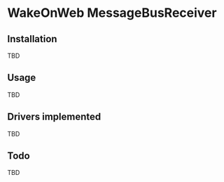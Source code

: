 WakeOnWeb MessageBusReceiver
============================

Installation
------------

TBD

Usage
-----

TBD

Drivers implemented
-------------------

TBD

Todo
-----

TBD
